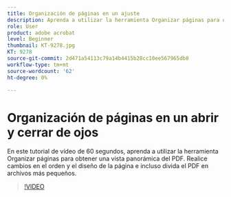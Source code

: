 ```yaml
---
title: Organización de páginas en un ajuste
description: Aprenda a utilizar la herramienta Organizar páginas para obtener una vista de pájaro de su PDF
role: User
product: adobe acrobat
level: Beginner
thumbnail: KT-9278.jpg
KT: 9278
source-git-commit: 2d471a54113c79a14b4415b28cc10ee567965db8
workflow-type: tm+mt
source-wordcount: '62'
ht-degree: 0%

---
```


# Organización de páginas en un abrir y cerrar de ojos

En este tutorial de vídeo de 60 segundos, aprenda a utilizar la herramienta Organizar páginas para obtener una vista panorámica del PDF. Realice cambios en el orden y el diseño de la página e incluso divida el PDF en archivos más pequeños.

>[!VIDEO](https://video.tv.adobe.com/v/338278?hidetitle=true)
